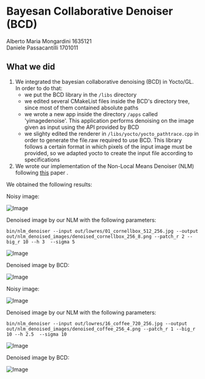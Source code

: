 # Bayesan Collaborative Denoiser (BCD)

Alberto Maria Mongardini 1635121  <br/>
Daniele Passacantilli 1701011

## What we did
1. We integrated the bayesian collaborative denoising (BCD) in Yocto/GL. In order to do that:
    * we put the BCD library in the ```/libs``` directory
    * we edited several CMakeList files inside the BCD's directory tree, since most of them contained absolute paths
    * we wrote a new app inside the directory ```/apps``` called 'yimagedenoise'. This application performs denoising on the image given as input using the API provided by BCD
    * we slighty edited the renderer in ```/libs/yocto/yocto_pathtrace.cpp``` in order to generate the file.raw required to use BCD. This library follows a certain format in which pixels of the input image must be provided, so we adapted yocto to create the input file according to specifications
2. We wrote our implementation of the Non-Local Means Denoiser (NLM) following [this](https://www.ipol.im/pub/art/2011/bcm_nlm/article.pdf) paper .

We obtained the following results: 

Noisy image:

![Image](out/lowres/01_cornellbox_512_256.jpg)

Denoised image by our NLM with the following parameters:

```
bin/nlm_denoiser --input out/lowres/01_cornellbox_512_256.jpg --output out/nlm_denoised_images/denoised_cornellbox_256_8.png --patch_r 2 --big_r 10 --h 3  --sigma 5
```

![Image](out/nlm_denoised_images/denoised_cornellbox_256_8.png)

Denoised image by BCD:

![Image](out/bcd_denoised_images/01_cornellbox_512_256_denoised.png)




Noisy image:

![Image](out/lowres/16_coffee_720_256.jpg)

Denoised image by our NLM with the following parameters:

```
bin/nlm_denoiser --input out/lowres/16_coffee_720_256.jpg --output out/nlm_denoised_images/denoised_coffee_256_4.png --patch_r 1 --big_r 10 --h 2.5  --sigma 10
```

![Image](out/nlm_denoised_images/denoised_coffee_256_4.png)

Denoised image by BCD:

![Image](out/bcd_denoised_images/16_coffee_720_64_denoised.png)

